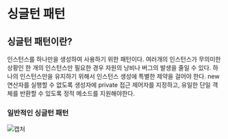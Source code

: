 # 싱글턴 패턴

## 싱글턴 패턴이란?

인스턴스를 하나만을 생성하여 사용하기 위한 패턴이다. 여러개의 인스턴스가 무의미한 상황인 한 개의 인스턴스만 필요한 경우 자원의 낭비나 버그의 발생을 줄일 수 있다.
하나의 인스턴스만을 유지하기 위해서 인스턴스 생성에 특별한 제약을 걸어야 한다. new연산자를 실행할 수 없도록 생성자에  private 접근 제어자를 지정하고,
유일한 단일 객체를 반환할 수 있도록 정적 메소드를 지원해야한다. 

### 일반적인 싱글턴 패턴
![캡처](https://user-images.githubusercontent.com/31653025/63952879-45c8e680-cabb-11e9-80b6-3ddea7d4fd3b.PNG)

